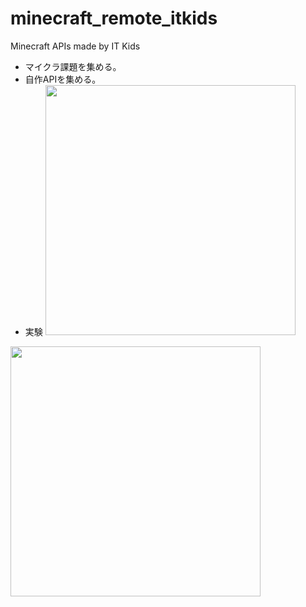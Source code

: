 # minecraft_remote_itkids

Minecraft APIs made by IT Kids

- マイクラ課題を集める。
- 自作APIを集める。
- 実験
[<img src="./kadai.png" width="400">](./kadai.png)

[<img src="./kadai2.png" width="400">](./kadai2.png)
